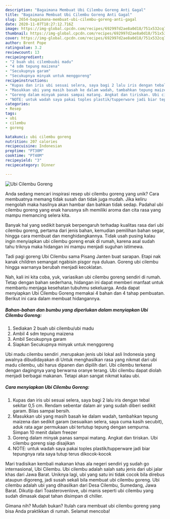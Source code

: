 ```yaml
---
description: "Bagaimana Membuat Ubi Cilembu Goreng Anti Gagal"
title: "Bagaimana Membuat Ubi Cilembu Goreng Anti Gagal"
slug: 2654-bagaimana-membuat-ubi-cilembu-goreng-anti-gagal
date: 2020-11-07T18:27:12.716Z
image: https://img-global.cpcdn.com/recipes/692997d2ae8a0d18/751x532cq70/ubi-cilembu-goreng-foto-resep-utama.jpg
thumbnail: https://img-global.cpcdn.com/recipes/692997d2ae8a0d18/751x532cq70/ubi-cilembu-goreng-foto-resep-utama.jpg
cover: https://img-global.cpcdn.com/recipes/692997d2ae8a0d18/751x532cq70/ubi-cilembu-goreng-foto-resep-utama.jpg
author: Brent Pope
ratingvalue: 3.2
reviewcount: 13
recipeingredient:
- "2 buah ubi cilembuubi madu"
- "4 sdm tepung maizena"
- "Secukupnya garam"
- "Secukupnya minyak untuk menggoreng"
recipeinstructions:
- "Kupas dan iris ubi sesuai selera, saya bagi 2 lalu iris dengan tebal sekitar 0,5 cm. Rendam sebentar dalam air yang sudah diberi sedikit garam. Bilas sampai bersih."
- "Masukkan ubi yang masih basah ke dalam wadah, tambahkan tepung maizena dan sedikit garam (sesuaikan selera, saya cuma kasih secubit), aduk rata agar permukaan ubi tertutup tepung dengan sempurna. Simpan 10 menit dalam freezer"
- "Goreng dalam minyak panas sampai matang. Angkat dan tiriskan. Ubi cilembu goreng siap disajikan"
- "NOTE: untuk wadah saya pakai toples plastik/tupperware jadi biar tepungnya rata saya tutup terus dikocok-kocok"
categories:
- Resep
tags:
- ubi
- cilembu
- goreng

katakunci: ubi cilembu goreng 
nutrition: 207 calories
recipecuisine: Indonesian
preptime: "PT30M"
cooktime: "PT40M"
recipeyield: "3"
recipecategory: Dinner

---
```



![Ubi Cilembu Goreng](https://img-global.cpcdn.com/recipes/692997d2ae8a0d18/751x532cq70/ubi-cilembu-goreng-foto-resep-utama.jpg)

Anda sedang mencari inspirasi resep ubi cilembu goreng yang unik? Cara membuatnya memang tidak susah dan tidak juga mudah. Jika keliru mengolah maka hasilnya akan hambar dan bahkan tidak sedap. Padahal ubi cilembu goreng yang enak harusnya sih memiliki aroma dan cita rasa yang mampu memancing selera kita.

Banyak hal yang sedikit banyak berpengaruh terhadap kualitas rasa dari ubi cilembu goreng, pertama dari jenis bahan, kemudian pemilihan bahan segar, hingga cara membuat dan menghidangkannya. Tidak usah pusing kalau ingin menyiapkan ubi cilembu goreng enak di rumah, karena asal sudah tahu triknya maka hidangan ini mampu menjadi suguhan istimewa.

Tadi pagi goreng Ubi Cilembu sama Pisang Janten buat sarapan. Etapi nak kanak children semangat ngabisin pisgor nya duluan. Goreng ubi cilembu hingga warnanya berubah menjadi kecoklatan.


Nah, kali ini kita coba, yuk, variasikan ubi cilembu goreng sendiri di rumah. Tetap dengan bahan sederhana, hidangan ini dapat memberi manfaat untuk membantu menjaga kesehatan tubuhmu sekeluarga. Anda dapat menyiapkan Ubi Cilembu Goreng memakai 4 bahan dan 4 tahap pembuatan. Berikut ini cara dalam membuat hidangannya.

<!--inarticleads1-->

##### Bahan-bahan dan bumbu yang diperlukan dalam menyiapkan Ubi Cilembu Goreng:

1. Sediakan 2 buah ubi cilembu/ubi madu
1. Ambil 4 sdm tepung maizena
1. Ambil Secukupnya garam
1. Siapkan Secukupnya minyak untuk menggoreng


Ubi madu cilembu sendiri ,merupakan jenis ubi lokal asli Indonesia yang awalnya dibudidayakan di Untuk menghasilkan rasa yang nikmat dari ubi madu cilembu, ubi harus dipanen dan dipilih dari. Ubi cilembu terkenal dengan dagingnya yang berwarna oranye terang. Ubi cilembu dapat diolah menjadi berbagai makanan. Tetapi akan sangat nikmat kalau ubi. 

<!--inarticleads2-->

##### Cara menyiapkan Ubi Cilembu Goreng:

1. Kupas dan iris ubi sesuai selera, saya bagi 2 lalu iris dengan tebal sekitar 0,5 cm. Rendam sebentar dalam air yang sudah diberi sedikit garam. Bilas sampai bersih.
1. Masukkan ubi yang masih basah ke dalam wadah, tambahkan tepung maizena dan sedikit garam (sesuaikan selera, saya cuma kasih secubit), aduk rata agar permukaan ubi tertutup tepung dengan sempurna. Simpan 10 menit dalam freezer
1. Goreng dalam minyak panas sampai matang. Angkat dan tiriskan. Ubi cilembu goreng siap disajikan
1. NOTE: untuk wadah saya pakai toples plastik/tupperware jadi biar tepungnya rata saya tutup terus dikocok-kocok


Mari tradisikan kembali makanan khas ala negeri sendiri yg sudah go internasional, Ubi Cilembu. Ubi cilembu adalah salah satu jenis dari ubi jalar khas dari Jawa Barat. Uniknya lagi, ubi yang satu ini tidak cocok bila direbus ataupun digoreng, jadi susah sekali bila membuat ubi cilembu goreng. Ubi cilembu adalah ubi yang dihasilkan dari Desa Cilembu, Sumedang, Jawa Barat. Dikutip dari Toasterovenlove, ubi manis seperti ubi cilembu yang sudah dimasak dapat tahan disimpan di chiller. 

Gimana nih? Mudah bukan? Itulah cara membuat ubi cilembu goreng yang bisa Anda praktikkan di rumah. Selamat mencoba!
